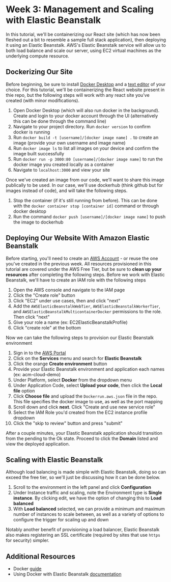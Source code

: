# Week 3: Management and Scaling with Elastic Beanstalk

In this tutorial, we'll be containerizing our React site (which has now been fleshed out a bit to resemble a sample full stack application), then deploying it using an Elastic Beanstalk. AWS's Elastic Beanstalk service will allow us to both load balance and scale our server, using EC2 virtual machines as the underlying compute resource.

## Dockerizing Our Site

Before beginning, be sure to install [Docker Desktop](https://www.docker.com/products/docker-desktop/) and a [text editor](https://code.visualstudio.com/) of your choice. For this tutorial, we'll be containerizing the React website present in thie repo, but the following steps will work with any react site you've created (with minor modifications).

1. Open Docker Desktop (which will also run docker in the background). Create and login to your docker account through the UI (alternatively this can be done through the command line)
2. Navigate to your project directory.  Run `docker version` to confirm docker is running
3. Run `docker build -t [username]/[docker image name] .` to create an image (provide your own username and image name)
4. Run `docker image ls` to list all images on your device and confirm the image built successfully 
5. Run `docker run -p 3000:80 [username]/[docker image name]` to run the docker image you created locally as a container
6. Navigate to `localhost:3000` and view your site

Once we've created an image from our code, we'll want to share this image publically to be used. In our case, we'll use dockerhub (think github but for images instead of code), and will take the following steps.

1. Stop the container (if it's still running from before). This can be done with the `docker container stop [container id]` command or through docker desktop
2. Run the command `docker push [username]/[docker image name]` to push the image to dockerhub

## Deploying Our Website With Amazon Elastic Beanstalk

Before starting, you'll need to create an [AWS Account](https://portal.aws.amazon.com/billing/signup#/start/email) - or reuse the one you've created in the previous week. All resources provisioned in this tutorial are covered under the AWS Free Tier, but be sure to **clean up your resources** after completing the following steps. Before we work with Elastic Beanstalk, we'll have to create an IAM role with the following steps

1. Open the AWS console and navigate to the IAM page
2. Click the "Create role" button
3. Click "EC2" under use cases, then and click "next"
4. Add the `AWSElasticBeanstalkWebTier`, `AWSElasticBeanstalkWorkerTier`, and `AWSElasticBeanstalkMulticontainerDocker` permissions to the role. Then click "next"
5. Give your role a name (ex: EC2ElasticBeanstalkProfile)
6. Click "create role" at the bottom

Now we can take the following steps to provision our Elastic Beanstalk environment

1. Sign in to the [AWS Portal](https://signin.aws.amazon.com/)
2. Click on the **Services** menu and search for **Elastic Beanstalk**
3. Click the orange **Create environment** button
4. Provide your Elastic Beanstalk environment and application each names (ex: acm-cloud-demo)
5. Under Platform, select **Docker** from the dropdown menu
6. Under Application Code, select **Upload your code**, then click the **Local file** option
7. Click **Choose file** and upload the `Dockerrun.aws.json` file in the repo. This file specifies the docker image to use, as well as the port mapping
8. Scroll down and click **next**. Click "Create and use new service role"
9. Select the IAM Role you'd created from the EC2 instance profile dropdown
10. Click the "skip to review" button and press "submit"

After a couple minutes, your Elastic Beanstalk application should transition from the pending to the Ok state. Proceed to click the **Domain** listed and view the deployed application.

## Scaling with Elastic Beanstalk

Although load balancing is made simple with Elastic Beanstalk, doing so can exceed the free tier, so we'll just be discussing how it can be done below.

1. Scroll to the environment in the left panel and click **Configuration**
2. Under Instance traffic and scaling, note the Environment type is **Single instance**. By clicking edit, we have the option of changing this to **Load balanced**
3. With **Load balanced** selected, we can provide a minimum and maximum number of instances to scale between, as well as a variety of options to configure the trigger for scaling up and down

Notably another benefit of provisioning a load balancer, Elastic Beanstalk also makes registering an SSL certificate (required by sites that use `https` for security) simpler.

## Additional Resources
* Docker [guide](https://docker-curriculum.com/)
* Using Docker with Elastic Beanstalk [documentation](https://docs.aws.amazon.com/elasticbeanstalk/latest/dg/create_deploy_docker.html)
